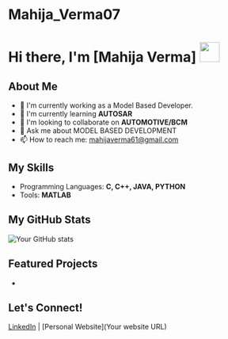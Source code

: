 # Mahija_Verma07
# Hi there, I'm [Mahija Verma] <img src="GIF/Hi.gif" width="40px" />

## About Me
- 🔭 I'm currently working as a Model Based Developer.
- 🌱 I'm currently learning **AUTOSAR**
- 👯 I'm looking to collaborate on **AUTOMOTIVE/BCM**
- 💬 Ask me about MODEL BASED DEVELOPMENT
- 📫 How to reach me: mahijaverma61@gmail.com

## My Skills
- Programming Languages: **C, C++, JAVA, PYTHON**
- Tools: **MATLAB**

## My GitHub Stats
![Your GitHub stats](https://github-readme-stats.vercel.app/api?username=yourusername&show_icons=true)

## Featured Projects
-

## Let's Connect!
[LinkedIn](**https://www.linkedin.com/in/mahija-verma/**) | [Personal Website](Your website URL)
